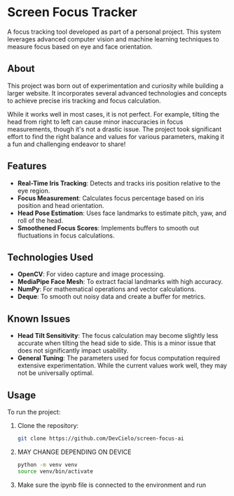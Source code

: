 # Screen Focus Tracker

A focus tracking tool developed as part of a personal project. This system leverages advanced computer vision and machine learning techniques to measure focus based on eye and face orientation.

## About

This project was born out of experimentation and curiosity while building a larger website. It incorporates several advanced technologies and concepts to achieve precise iris tracking and focus calculation. 

While it works well in most cases, it is not perfect. For example, tilting the head from right to left can cause minor inaccuracies in focus measurements, though it's not a drastic issue. The project took significant effort to find the right balance and values for various parameters, making it a fun and challenging endeavor to share!

## Features

- **Real-Time Iris Tracking**: Detects and tracks iris position relative to the eye region.
- **Focus Measurement**: Calculates focus percentage based on iris position and head orientation.
- **Head Pose Estimation**: Uses face landmarks to estimate pitch, yaw, and roll of the head.
- **Smoothened Focus Scores**: Implements buffers to smooth out fluctuations in focus calculations.

## Technologies Used

- **OpenCV**: For video capture and image processing.
- **MediaPipe Face Mesh**: To extract facial landmarks with high accuracy.
- **NumPy**: For mathematical operations and vector calculations.
- **Deque**: To smooth out noisy data and create a buffer for metrics.

## Known Issues

- **Head Tilt Sensitivity**: The focus calculation may become slightly less accurate when tilting the head side to side. This is a minor issue that does not significantly impact usability.
- **General Tuning**: The parameters used for focus computation required extensive experimentation. While the current values work well, they may not be universally optimal.

## Usage

To run the project:

1. Clone the repository:
   ```bash
   git clone https://github.com/DevCielo/screen-focus-ai
2. MAY CHANGE DEPENDING ON DEVICE
   ```bash 
   python -m venv venv
   source venv/bin/activate
3. Make sure the ipynb file is connected to the environment and run
  
